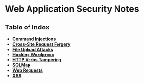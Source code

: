 # Web Application Security Notes

## Table of Index
- **[Command Injections](command-injections.md)**
- **[Cross-Site Request Forgery](csrf.md)**
- **[File Upload Attacks](file-upload-attacks.md)**
- **[Hacking Wordpress](hacking-wordpress.md)**
- **[HTTP Verbs Tampering](http-verbs-tampering.md)**
- **[SQLMap](sqlmap.md)**
- **[Web Requests](web-requests.md)**
- **[XSS](xss.md)**

